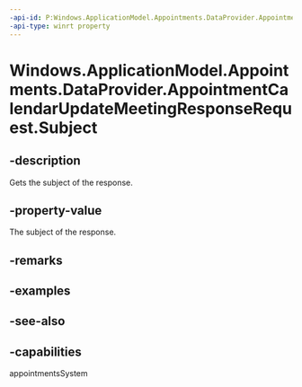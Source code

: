 ```yaml
---
-api-id: P:Windows.ApplicationModel.Appointments.DataProvider.AppointmentCalendarUpdateMeetingResponseRequest.Subject
-api-type: winrt property
---
```


<!-- Property syntax
public string Subject { get; }
-->

# Windows.ApplicationModel.Appointments.DataProvider.AppointmentCalendarUpdateMeetingResponseRequest.Subject

## -description
Gets the subject of the response.

## -property-value
The subject of the response.

## -remarks

## -examples

## -see-also

## -capabilities
appointmentsSystem
